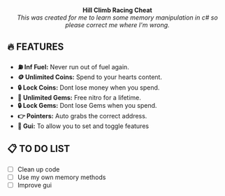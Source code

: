 <p align="center">
  <strong>Hill Climb Racing Cheat</strong><br>
  <em>This was created for me to learn some memory manipulation in c# so please correct me where I'm wrong.</em>
</p>

## 🔥 FEATURES
- **⛽ Inf Fuel:** Never run out of fuel again.
- **🪙 Unlimited Coins:** Spend to your hearts content.
- **🔒 Lock Coins:** Dont lose money when you spend.
- **💎 Unlimited Gems:** Free nitro for a lifetime.
- **🔒 Lock Gems:** Dont lose Gems when you spend.
- **👉 Pointers:** Auto grabs the correct address.
- **👀 Gui:** To allow you to set and toggle features

## 📋 TO DO LIST
- [ ] Clean up code
- [ ] Use my own memory methods
- [ ] Improve gui
